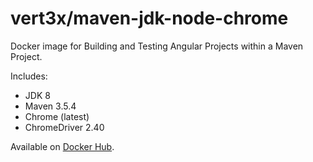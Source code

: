 # vert3x/maven-jdk-node-chrome

Docker image for Building and Testing Angular Projects within a Maven Project.

Includes:

* JDK 8
* Maven 3.5.4
* Chrome (latest)
* ChromeDriver 2.40

Available on [Docker Hub](https://hub.docker.com/r/vert3x/maven-jdk-node-chrome/).
